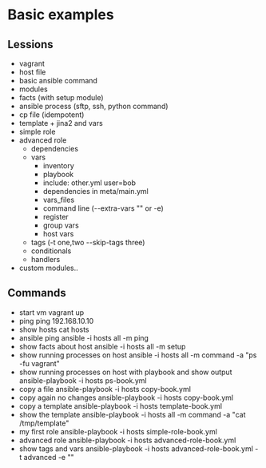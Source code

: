 # Basic examples

## Lessions

* vagrant
* host file
* basic ansible command
* modules
* facts (with setup module)
* ansible process (sftp, ssh, python command)
* cp file (idempotent)
* template + jina2 and vars
* simple role
* advanced role
  * dependencies
  * vars
    - inventory
    - playbook
    - include: other.yml user=bob
    - dependencies in meta/main.yml
    - vars_files
    - command line (--extra-vars "" or -e)
    - register
    - group vars
    - host vars
  * tags (-t one,two --skip-tags three)
  * conditionals
  * handlers
* custom modules..


## Commands

* start vm
  vagrant up
* ping
  ping 192.168.10.10
* show hosts
  cat hosts
* ansible ping
  ansible -i hosts all -m ping
* show facts about host
  ansible -i hosts all -m setup
* show running processes on host
  ansible -i hosts all -m command -a "ps -fu vagrant"
* show running processes on host with playbook and show output
  ansible-playbook -i hosts ps-book.yml
* copy a file
  ansible-playbook -i hosts copy-book.yml
* copy again no changes
  ansible-playbook -i hosts copy-book.yml
* copy a template
  ansible-playbook -i hosts template-book.yml
* show the template
  ansible-playbook -i hosts all -m command -a "cat /tmp/template"
* my first role
  ansible-playbook -i hosts simple-role-book.yml
* advanced role
  ansible-playbook -i hosts advanced-role-book.yml
* show tags and vars
  ansible-playbook -i hosts advanced-role-book.yml -t advanced -e ""
